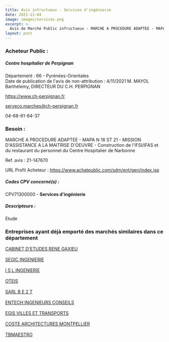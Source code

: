 ```yaml
---
title: Avis infructueux - Services d'ingénierie
date: 2021-11-04
image: images/services.png
excerpt: >-
  Avis de Marché Public infructueux - MARCHE A PROCEDURE ADAPTEE - MAPA N 16 ST 21 - MISSION D'ASSISTANCE A LA MAITRISE D'OEUVRE - Construction de l'IFSI/IFAS et du restaurant du personnel du Centre Hospitalier de Narbonne
layout: post
---
```


### Acheteur Public :
##### Centre hospitalier de Perpignan
Département : 66 - Pyrénées-Orientales<br/>
Date de publication de l'avis de non-attribution : 4/11/2021
M. MAYOL Barthélemy, DIRECTEUR DU C.H. PERPIGNAN

https://www.ch-perpignan.fr

serveco.marches@ch-perpignan.fr

04-68-61-64-37
### Besoin :

MARCHE A PROCEDURE ADAPTEE - MAPA N 16 ST 21 - MISSION D'ASSISTANCE A LA MAITRISE D'OEUVRE - Construction de l'IFSI/IFAS et du restaurant du personnel du Centre Hospitalier de Narbonne

Ref. avis : 21-147670

URL Profil Acheteur : https://www.achatpublic.com/sdm/ent/gen/index.jsp

##### Codes CPV concerné(s) :
CPV71300000 - **Services d'ingénierie** <br/>

##### Descripteurs :
Etude <br/>

### Entreprises ayant déjà emporté des marchés similaires dans ce département
<a href="/entreprise-545/siren-312411648">CABINET D'ETUDES RENE GAXIEU</a><br/><br/>
<a href="/entreprise-546/siren-324668144">SEGIC INGENIERIE</a><br/><br/>
<a href="/entreprise-548/siren-337609622">I S L INGENIERIE</a><br/><br/>
<a href="/entreprise-548/siren-338329469">OTEIS</a><br/><br/>
<a href="/entreprise-555/siren-401694245">SARL B E 2 T</a><br/><br/>
<a href="/entreprise-558/siren-422255992">ENTECH INGENIEURS CONSEILS</a><br/><br/>
<a href="/entreprise-566/siren-493334429">EGIS VILLES ET TRANSPORTS</a><br/><br/>
<a href="/entreprise-568/siren-507509594">COSTE ARCHITECTURES MONTPELLIER</a><br/><br/>
<a href="/entreprise-571/siren-533773511">TBMAESTRO</a><br/><br/>
